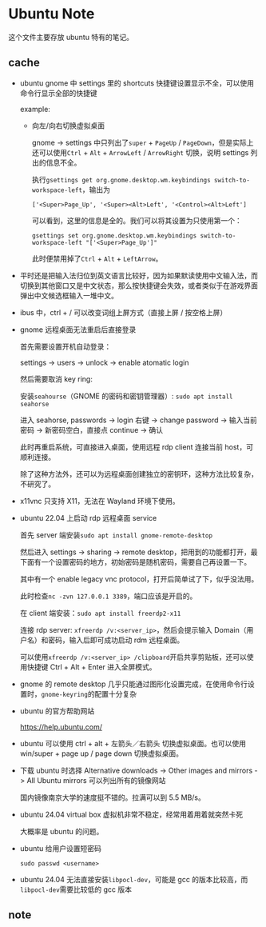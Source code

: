 # Ubuntu Note

这个文件主要存放 ubuntu 特有的笔记。

## cache

* ubuntu gnome 中 settings 里的 shortcuts 快捷键设置显示不全，可以使用命令行显示全部的快捷键

    example:

    * 向左/向右切换虚拟桌面

        gnome -> settings 中只列出了`super` + `PageUp` / `PageDown`，但是实际上还可以使用`Ctrl` + `Alt` + `ArrowLeft` / `ArrowRight` 切换，说明 settings 列出的信息不全。

        执行`gsettings get org.gnome.desktop.wm.keybindings switch-to-workspace-left`，输出为

        ```
        ['<Super>Page_Up', '<Super><Alt>Left', '<Control><Alt>Left']
        ```

        可以看到，这里的信息是全的。我们可以将其设置为只使用第一个：

        `gsettings set org.gnome.desktop.wm.keybindings switch-to-workspace-left "['<Super>Page_Up']"`

        此时便禁用掉了`Ctrl` + `Alt` + `LeftArrow`。

* 平时还是把输入法归位到英文语言比较好，因为如果默读使用中文输入法，而切换到其他窗口又是中文状态，那么按快捷键会失效，或者类似于在游戏界面弹出中文候选框输入一堆中文。

* ibus 中，ctrl + / 可以改变词组上屏方式（直接上屏 / 按空格上屏）

* gnome 远程桌面无法重启后直接登录

    首先需要设置开机自动登录：

    settings -> users -> unlock -> enable atomatic login

    然后需要取消 key ring:

    安装`seahourse`（GNOME 的密码和密钥管理器）: `sudo apt install seahorse`

    进入 seahorse, passwords -> login 右键 -> change password -> 输入当前密码 -> 新密码空白，直接点 continue -> 确认

    此时再重启系统，可直接进入桌面，使用远程 rdp client 连接当前 host，可顺利连接。

    除了这种方法外，还可以为远程桌面创建独立的密钥环，这种方法比较复杂，不研究了。

* x11vnc 只支持 X11，无法在 Wayland 环境下使用。

* ubuntu 22.04 上启动 rdp 远程桌面 service

    首先 server 端安装`sudo apt install gnome-remote-desktop`

    然后进入 settings -> sharing -> remote desktop，把用到的功能都打开，最下面有一个设置密码的地方，初始密码是随机密码，需要自己再设置一下。

    其中有一个 enable legacy vnc protocol，打开后简单试了下，似乎没法用。

    此时检查`nc -zvn 127.0.0.1 3389`，端口应该是开启的。

    在 client 端安装：`sudo apt install freerdp2-x11`

    连接 rdp server: `xfreerdp /v:<server_ip>`，然后会提示输入 Domain（用户名）和密码，输入后即可成功启动 rdm 远程桌面。

    可以使用`xfreerdp /v:<server_ip> /clipboard`开启共享剪贴板，还可以使用快捷键 Ctrl + Alt + Enter 进入全屏模式。

* gnome 的 remote desktop 几乎只能通过图形化设置完成，在使用命令行设置时，`gnome-keyring`的配置十分复杂

* ubuntu 的官方帮助网站

    <https://help.ubuntu.com/>

* ubuntu 可以使用 ctrl + alt + 左箭头／右箭头 切换虚拟桌面。也可以使用 win/super + page up / page down 切换虚拟桌面。

* 下载 ubuntu 时选择 Alternative downloads -> Other images and mirrors -> All Ubuntu mirrors 可以列出所有的镜像网站

    国内镜像南京大学的速度挺不错的。拉满可以到 5.5 MB/s。

* ubuntu 24.04 virtual box 虚拟机非常不稳定，经常用着用着就突然卡死

    大概率是 ubuntu 的问题。

* ubuntu 给用户设置短密码

    `sudo passwd <username>`

* ubuntu 24.04 无法直接安装`libpocl-dev`，可能是 gcc 的版本比较高，而`libpocl-dev`需要比较低的 gcc 版本

## note